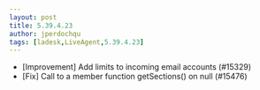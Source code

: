 ```yaml
---
layout: post
title: 5.39.4.23
author: jperdochqu
tags: [ladesk,LiveAgent,5.39.4.23]
---
```


- [Improvement] Add limits to incoming email accounts (#15329)
- [Fix] Call to a member function getSections() on null (#15476)
